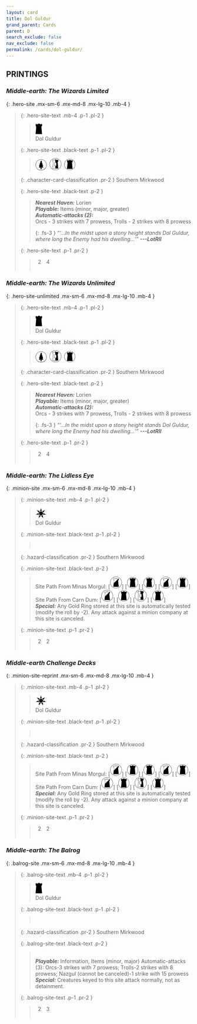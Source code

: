 ```yaml
---
layout: card
title: Dol Guldur
grand_parent: Cards
parent: D
search_exclude: false
nav_exclude: false
permalink: /cards/dol-guldur/
---
```


## PRINTINGS


### _Middle-earth: The Wizards Limited_

{: .hero-site .mx-sm-6 .mx-md-8 .mx-lg-10 .mb-4 }
> {: .hero-site-text .mb-4 .p-1 .pl-2 }
> > <div class="card-mp"><img src="/assets/images/dark-hold.svg"></div>
> > <div class="character-card-name">Dol Guldur</div>
>
> {: .hero-site-text .black-text .p-1 .pl-2 }
> > ![](/assets/images/wilderness.svg)&ensp;![](/assets/images/border-land.svg)&ensp;![](/assets/images/dark-domain.svg)
>
> {: .character-card-classification .pr-2 }
> Southern Mirkwood
>
> {: .hero-site-text .black-text .p-2 }
> > _**Nearest Haven:**_ Lorien <br>_**Playable:**_ Items (minor, major, greater) <br>_**Automatic-attacks (2):**_<br> Orcs - 3 strikes with 7 prowess, Trolls - 2 strikes with 8 prowess  
> > 
> > {: .fs-3 } 
> > _“‘...In the midst upon a stony height stands Dol Guldur, where long the Enemy had his dwelling...’”_ ***---&#65279;LotRII*** 
> 
> {: .hero-site-text .p-1 .pr-2 }
> > <div class="hero-site-draw"><span class="hero-you-draw">&ensp;2&ensp;</span><span class="hero-opp-draw">&ensp;4&ensp;</span></div>
> > <div class="card-corruption">&nbsp;</div>

### _Middle-earth: The Wizards Unlimited_

{: .hero-site-unlimited .mx-sm-6 .mx-md-8 .mx-lg-10 .mb-4 }
> {: .hero-site-text .mb-4 .p-1 .pl-2 }
> > <div class="card-mp"><img src="/assets/images/dark-hold.svg"></div>
> > <div class="character-card-name">Dol Guldur</div>
>
> {: .hero-site-text .black-text .p-1 .pl-2 }
> > ![](/assets/images/wilderness.svg)&ensp;![](/assets/images/border-land.svg)&ensp;![](/assets/images/dark-domain.svg)
>
> {: .character-card-classification .pr-2 }
> Southern Mirkwood
>
> {: .hero-site-text .black-text .p-2 }
> > _**Nearest Haven:**_ Lorien <br>_**Playable:**_ Items (minor, major, greater) <br>_**Automatic-attacks (2):**_<br> Orcs - 3 strikes with 7 prowess, Trolls - 2 strikes with 8 prowess  
> > 
> > {: .fs-3 } 
> > _“‘...In the midst upon a stony height stands Dol Guldur, where long the Enemy had his dwelling...’”_ ***---&#65279;LotRII*** 
> 
> {: .hero-site-text .p-1 .pr-2 }
> > <div class="hero-site-draw"><span class="hero-you-draw">&ensp;2&ensp;</span><span class="hero-opp-draw">&ensp;4&ensp;</span></div>
> > <div class="card-corruption">&nbsp;</div>

### _Middle-earth: The Lidless Eye_

{: .minion-site .mx-sm-6 .mx-md-8 .mx-lg-10 .mb-4 }
> {: .minion-site-text .mb-4 .p-1 .pl-2 }
> > <div class="card-mp"><img src="/assets/images/dark-haven.svg"></div>
> > <div class="card-name">Dol Guldur</div>
>
> {: .minion-site-text .black-text .p-1 .pl-2 }
> > &nbsp;
>
> {: .hazard-classification .pr-2 }
> Southern Mirkwood
>
> {: .minion-site-text .black-text .p-2 }
> > Site Path From Minas Morgul: \[![](/assets/images/shadow-land.svg)] \[![](/assets/images/dark-domain.svg)] \[![](/assets/images/dark-domain.svg)] \[![](/assets/images/shadow-land.svg)] \[![](/assets/images/dark-domain.svg)] Site Path From Carn Dum: \[![](/assets/images/shadow-land.svg)] \[![](/assets/images/dark-domain.svg)] \[![](/assets/images/border-land.svg)] \[![](/assets/images/dark-domain.svg)] <br>_**Special:**_ Any Gold Ring stored at this site is automatically tested (modify the roll by -2). Any attack against a minion company at this site is canceled. 
> 
> {: .minion-site-text .p-1 .pr-2 }
> > <div class="hero-site-draw"><span class="minion-you-draw">&ensp;2&ensp;</span><span class="minion-opp-draw">&ensp;2&ensp;</span></div>
> > <div class="card-corruption">&nbsp;</div>

### _Middle-earth Challenge Decks_

{: .minion-site-reprint .mx-sm-6 .mx-md-8 .mx-lg-10 .mb-4 }
> {: .minion-site-text .mb-4 .p-1 .pl-2 }
> > <div class="card-mp"><img src="/assets/images/dark-haven.svg"></div>
> > <div class="card-name">Dol Guldur</div>
>
> {: .minion-site-text .black-text .p-1 .pl-2 }
> > &nbsp;
>
> {: .hazard-classification .pr-2 }
> Southern Mirkwood
>
> {: .minion-site-text .black-text .p-2 }
> > Site Path From Minas Morgul: \[![](/assets/images/shadow-land.svg)] \[![](/assets/images/dark-domain.svg)] \[![](/assets/images/dark-domain.svg)] \[![](/assets/images/shadow-land.svg)] \[![](/assets/images/dark-domain.svg)] Site Path From Carn Dum: \[![](/assets/images/shadow-land.svg)] \[![](/assets/images/dark-domain.svg)] \[![](/assets/images/border-land.svg)] \[![](/assets/images/dark-domain.svg)] <br>_**Special:**_ Any Gold Ring stored at this site is automatically tested (modify the roll by -2). Any attack against a minion company at this site is canceled. 
> 
> {: .minion-site-text .p-1 .pr-2 }
> > <div class="hero-site-draw"><span class="minion-you-draw">&ensp;2&ensp;</span><span class="minion-opp-draw">&ensp;2&ensp;</span></div>
> > <div class="card-corruption">&nbsp;</div>

### _Middle-earth: The Balrog_

{: .balrog-site .mx-sm-6 .mx-md-8 .mx-lg-10 .mb-4 }
> {: .balrog-site-text .mb-4 .p-1 .pl-2 }
> > <div class="card-mp"><img src="/assets/images/dark-hold.svg"></div>
> > <div class="card-name">Dol Guldur</div>
>
> {: .balrog-site-text .black-text .p-1 .pl-2 }
> > &nbsp;
>
> {: .hazard-classification .pr-2 }
> Southern Mirkwood
>
> {: .balrog-site-text .black-text .p-2 }
> > <br>_**Playable:**_ Information, Items (minor, major) Automatic-attacks (3): Orcs-3 strikes with 7 prowess; Trolls-2 strikes with 8 prowess; Nazgul (cannot be canceled)-1 strike with 15 prowess <br>_**Special:**_ Creatures keyed to this site attack normally, not as detainment. 
> 
> {: .balrog-site-text .p-1 .pr-2 }
> > <div class="hero-site-draw"><span class="minion-you-draw">&ensp;2&ensp;</span><span class="minion-opp-draw">&ensp;3&ensp;</span></div>
> > <div class="card-corruption">&nbsp;</div>
